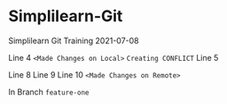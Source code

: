 # Simplilearn-Git
Simplilearn Git Training 2021-07-08

Line 4 `<Made Changes on Local>` `Creating CONFLICT`
Line 5


Line 8
Line 9
Line 10 `<Made Changes on Remote>`

In Branch `feature-one`
